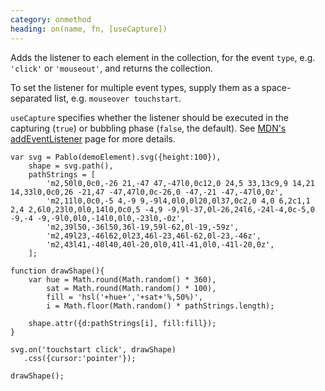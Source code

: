 ```yaml
---
category: onmethod
heading: on(name, fn, [useCapture])
---
```


Adds the listener to each element in the collection, for the event `type`, e.g. `'click'` or `'mouseout'`, and returns the collection.

To set the listener for multiple event types, supply them as a space-separated list, e.g. `mouseover touchstart`.

`useCapture` specifies whether the listener should be executed in the capturing (`true`) or bubbling phase (`false`, the default). See [MDN's addEventListener](https://developer.mozilla.org/en-US/docs/DOM/element.addEventListener) page for more details.

    var svg = Pablo(demoElement).svg({height:100}),
        shape = svg.path(),
        pathStrings = [
            'm2,50l0,0c0,-26 21,-47 47,-47l0,0c12,0 24,5 33,13c9,9 14,21 14,33l0,0c0,26 -21,47 -47,47l0,0c-26,0 -47,-21 -47,-47l0,0z',
            'm2,11l0,0c0,-5 4,-9 9,-9l4,0l0,0l20,0l37,0c2,0 4,0 6,2c1,1 2,4 2,6l0,23l0,0l0,14l0,0c0,5 -4,9 -9,9l-37,0l-26,24l6,-24l-4,0c-5,0 -9,-4 -9,-9l0,0l0,-14l0,0l0,-23l0,-0z',
            'm2,39l50,-36l50,36l-19,59l-62,0l-19,-59z',
            'm2,49l23,-46l62,0l23,46l-23,46l-62,0l-23,-46z',
            'm2,43l41,-40l40,40l-20,0l0,41l-41,0l0,-41l-20,0z',
        ];

    function drawShape(){
        var hue = Math.round(Math.random() * 360),
            sat = Math.round(Math.random() * 100),
            fill = 'hsl('+hue+','+sat+'%,50%)',
            i = Math.floor(Math.random() * pathStrings.length);
            
        shape.attr({d:pathStrings[i], fill:fill});
    }

    svg.on('touchstart click', drawShape)
       .css({cursor:'pointer'});
         
    drawShape();
